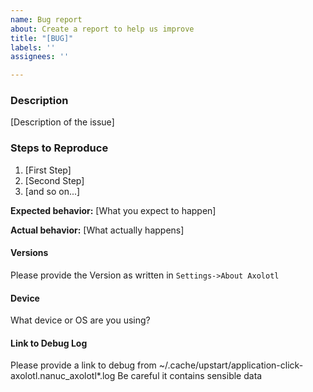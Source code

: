 ```yaml
---
name: Bug report
about: Create a report to help us improve
title: "[BUG]"
labels: ''
assignees: ''

---
```


### Description

[Description of the issue]

### Steps to Reproduce

1. [First Step]
2. [Second Step]
3. [and so on...]

**Expected behavior:** [What you expect to happen]

**Actual behavior:** [What actually happens]

#### Versions

Please provide the Version as written in `Settings->About Axolotl`

#### Device
What device or OS are you using?

#### Link to Debug Log
Please provide a link to debug from ~/.cache/upstart/application-click-axolotl.nanuc_axolotl*.log
Be careful it contains sensible data